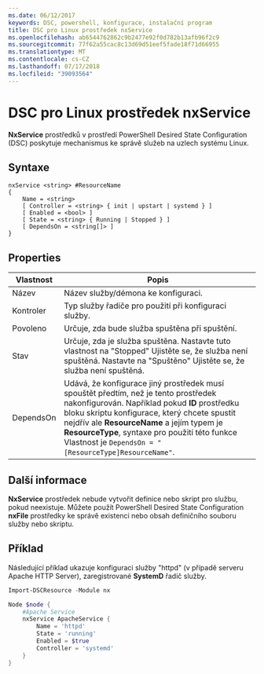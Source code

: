 ```yaml
---
ms.date: 06/12/2017
keywords: DSC, powershell, konfigurace, instalační program
title: DSC pro Linux prostředek nxService
ms.openlocfilehash: ab6544762862c9b2477e92f0d782b13afb96f2c9
ms.sourcegitcommit: 77f62a55cac8c13d69d51eef5fade18f71d66955
ms.translationtype: MT
ms.contentlocale: cs-CZ
ms.lasthandoff: 07/17/2018
ms.locfileid: "39093564"
---
```

# <a name="dsc-for-linux-nxservice-resource"></a>DSC pro Linux prostředek nxService

**NxService** prostředků v prostředí PowerShell Desired State Configuration (DSC) poskytuje mechanismus ke správě služeb na uzlech systému Linux.

## <a name="syntax"></a>Syntaxe

```
nxService <string> #ResourceName
{
    Name = <string>
    [ Controller = <string> { init | upstart | systemd } ]
    [ Enabled = <bool> ]
    [ State = <string> { Running | Stopped } ]
    [ DependsOn = <string[]> ]
}
```

## <a name="properties"></a>Properties
|  Vlastnost |  Popis |
|---|---|
| Název| Název služby/démona ke konfiguraci.|
| Kontroler| Typ služby řadiče pro použití při konfiguraci služby.|
| Povoleno| Určuje, zda bude služba spuštěna při spuštění.|
| Stav| Určuje, zda je služba spuštěna. Nastavte tuto vlastnost na "Stopped" Ujistěte se, že služba není spuštěná. Nastavte na "Spuštěno" Ujistěte se, že služba není spuštěná.|
| DependsOn | Udává, že konfigurace jiný prostředek musí spouštět předtím, než je tento prostředek nakonfigurován. Například pokud **ID** prostředku bloku skriptu konfigurace, který chcete spustit nejdřív ale **ResourceName** a jejím typem je **ResourceType**, syntaxe pro použití této funkce Vlastnost je `DependsOn = "[ResourceType]ResourceName"`.|

## <a name="additional-information"></a>Další informace

**NxService** prostředek nebude vytvořit definice nebo skript pro službu, pokud neexistuje. Můžete použít PowerShell Desired State Configuration **nxFile** prostředky ke správě existenci nebo obsah definičního souboru služby nebo skriptu.

## <a name="example"></a>Příklad

Následující příklad ukazuje konfiguraci služby "httpd" (v případě serveru Apache HTTP Server), zaregistrované **SystemD** řadič služby.

```powershell
Import-DSCResource -Module nx

Node $node {
    #Apache Service
    nxService ApacheService {
        Name = 'httpd'
        State = 'running'
        Enabled = $true
        Controller = 'systemd'
    }
}
```
